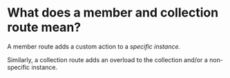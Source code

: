 # What does a member and collection route mean?

A member route adds a custom action to a *specific instance.*

Similarly, a collection route adds an overload to the collection and/or a non-specific instance.